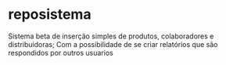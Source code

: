 # reposistema
Sistema beta de inserção simples de produtos, colaboradores e distribuidoras; Com a possibilidade de se criar relatórios que são respondidos por outros usuarios
